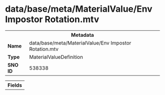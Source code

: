 <h1>data/base/meta/MaterialValue/Env Impostor Rotation.mtv</h1><table><tr><th colspan="100%">Metadata</th></tr><tr><td><b>Name</b></td><td>data/base/meta/MaterialValue/Env Impostor Rotation.mtv</td></tr><tr><td><b>Type</b></td><td>MaterialValueDefinition</td></tr><tr><td><b>SNO ID</b></td><td>538338</td></tr></table>

<table><tr><th colspan="100%">Fields</th></tr></table>

